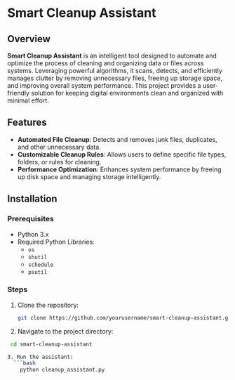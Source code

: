 # Smart Cleanup Assistant

## Overview

**Smart Cleanup Assistant** is an intelligent tool designed to automate and optimize the process of cleaning and organizing data or files across systems. Leveraging powerful algorithms, it scans, detects, and efficiently manages clutter by removing unnecessary files, freeing up storage space, and improving overall system performance. This project provides a user-friendly solution for keeping digital environments clean and organized with minimal effort.

## Features

- **Automated File Cleanup**: Detects and removes junk files, duplicates, and other unnecessary data.
- **Customizable Cleanup Rules**: Allows users to define specific file types, folders, or rules for cleaning.
- **Performance Optimization**: Enhances system performance by freeing up disk space and managing storage intelligently.


## Installation

### Prerequisites

- Python 3.x
- Required Python Libraries:
  - `os`
  - `shutil`
  - `schedule`
  - `psutil`

### Steps

1. Clone the repository:
   ```bash
   git clone https://github.com/yourusername/smart-cleanup-assistant.git

2. Navigate to the project directory:
  ```bash
   cd smart-cleanup-assistant

3. Run the assistant:
    ```bash
      python cleanup_assistant.py

